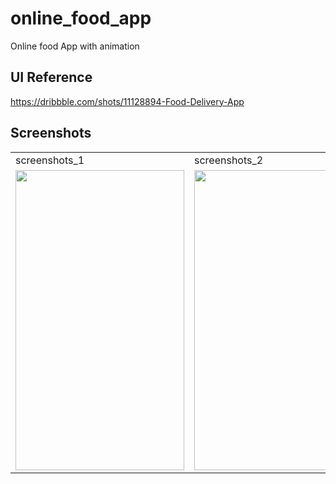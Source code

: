 # online_food_app

Online food App with animation

## UI Reference

https://dribbble.com/shots/11128894-Food-Delivery-App

## Screenshots


<table>
  <tr>
    <td>screenshots_1</td>
     <td>screenshots_2</td>
     <td>screenshots_3</td>
  </tr>
  <tr>
    <td><img src="https://github.com/brinesoftwares/online_food_app/blob/master/screenshots/Screenshot1.jpg?raw=true" width=270 height=480></td>
    <td><img src="https://github.com/brinesoftwares/online_food_app/blob/master/screenshots/Screenshot1.jpg?raw=true" width=270 height=480></td>
    <td><img src="https://github.com/brinesoftwares/online_food_app/blob/master/screenshots/Screenshot1.jpg?raw=true" width=270 height=480></td>
  </tr>
 </table>
